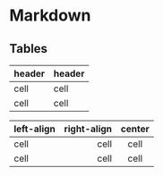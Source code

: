 # Markdown

## Tables

| header | header |
| :--- | :--- |
| cell | cell |
| cell | cell |

| left-align | right-align | center |
| :--- | ---: | :---: |
| cell | cell | cell |
| cell | cell | cell |

